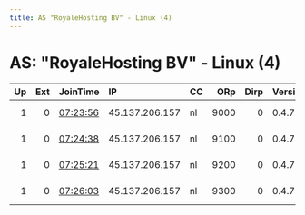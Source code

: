 ```yaml
---
title: AS "RoyaleHosting BV" - Linux (4)
---
```


# AS: "RoyaleHosting BV" - Linux (4)

|   Up |   Ext | JoinTime                                                                                              | IP             | CC   |   ORp |   Dirp | Version   | Contact                  | Nickname   |   eFamMembers |
|-----:|------:|:------------------------------------------------------------------------------------------------------|:---------------|:-----|------:|-------:|:----------|:-------------------------|:-----------|--------------:|
|    1 |     0 | [07:23:56](https://nusenu.github.io/OrNetStats/w/relay/41AA06887D8072CE48194A90A04F7809719B6FF7.html) | 45.137.206.157 | nl   |  9000 |      0 | 0.4.7.13  | email:admin prsv.ch url: | prsv       |            73 |
|    1 |     0 | [07:24:38](https://nusenu.github.io/OrNetStats/w/relay/F9005FE8D80A511142B913F0802B057EF184E3CC.html) | 45.137.206.157 | nl   |  9100 |      0 | 0.4.7.13  | email:admin prsv.ch url: | prsv       |            73 |
|    1 |     0 | [07:25:21](https://nusenu.github.io/OrNetStats/w/relay/31BFBEEA950AC3CD09F2DB2D4BEB4F4CA771FBCE.html) | 45.137.206.157 | nl   |  9200 |      0 | 0.4.7.13  | email:admin prsv.ch url: | prsv       |            73 |
|    1 |     0 | [07:26:03](https://nusenu.github.io/OrNetStats/w/relay/038FAF8F7AF9DF6FF21DB5867E4F8662340DA83C.html) | 45.137.206.157 | nl   |  9300 |      0 | 0.4.7.13  | email:admin prsv.ch url: | prsv       |            73 |
